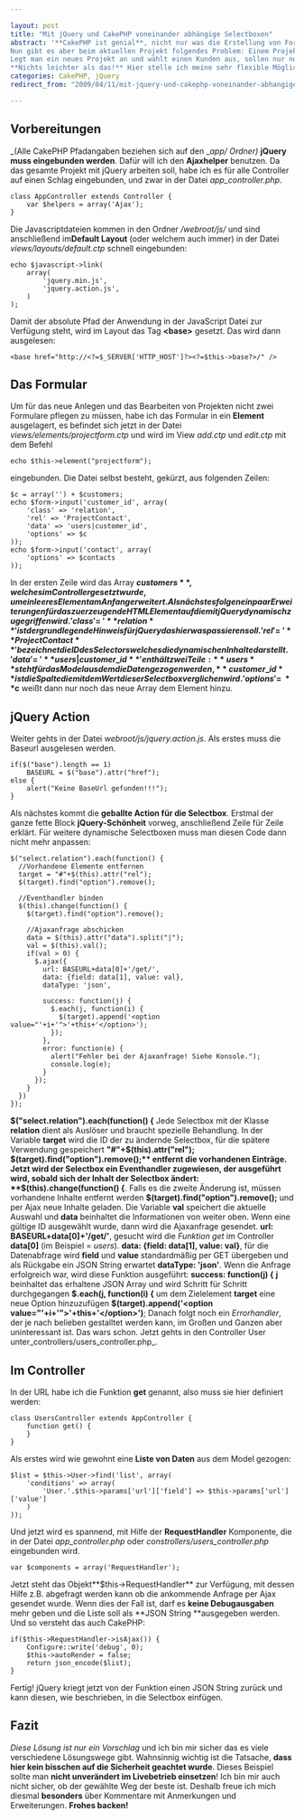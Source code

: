 ```yaml
---

layout: post
title: "Mit jQuery und CakePHP voneinander abhängige Selectboxen"
abstract: '**CakePHP ist genial**, nicht nur was die Erstellung von Formularen angeht. Aber leider setzt der integrierte AjaxHelper Prototype voraus und als **überzeugter jQuery-Nutzer** kommt das für mich nicht in Frage.
Nun gibt es aber beim aktuellen Projekt folgendes Problem: Einem Projekt wird ein Kunde zugeordnet und jedes Projekt kriegt einen Ansprechpartner. Dieser Ansprechpartner ist in der User-Datenbank gespeichert und besitzt eine ID zu einem Kunden.
Legt man ein neues Projekt an und wählt einen Kunden aus, sollen nur noch die passenden Ansprechpartner angezeigt werden.
**Nichts leichter als das!** Hier stelle ich meine sehr flexible Möglichkeit für die Umsetzung mit **jQuery** und **CakePHP** vor. _Grundwissen allerdings vorrausgesetzt._'
categories: CakePHP, jQuery
redirect_from: "2009/04/11/mit-jquery-und-cakephp-voneinander-abhangige-selectboxen/"

---
```


## Vorbereitungen
_(Alle CakePHP Pfadangaben beziehen sich auf den __app/ Ordner)_
**jQuery muss eingebunden werden**. Dafür will ich den **Ajaxhelper** benutzen. Da das gesamte Projekt mit jQuery arbeiten soll, habe ich es für alle Controller auf einen Schlag eingebunden, und zwar in der Datei _app\_controller.php_.

    class AppController extends Controller {
        var $helpers = array('Ajax');
    }
    

Die Javascriptdateien kommen in den Ordner _/webroot/js/_ und sind anschließend im**Default Layout** (oder welchem auch immer) in der Datei _views/layouts/default.ctp_ schnell eingebunden:

    echo $javascript->link(
        array(
            'jquery.min.js',
            'jquery.action.js',
        )
    );

Damit der absolute Pfad der Anwendung in der JavaScript Datei zur Verfügung steht, wird im Layout das Tag **<base\>** gesetzt. Das wird dann ausgelesen:

    <base href="http://<?=$_SERVER['HTTP_HOST']?><?=$this->base?>/" />

## Das Formular
Um für das neue Anlegen und das Bearbeiten von Projekten nicht zwei Formulare pflegen zu müssen, habe ich das Formular in ein **Element** ausgelagert, es befindet sich jetzt in der Datei _views/elements/projectform.ctp_ und wird im View _add.ctp_ und _edit.ctp_ mit dem Befehl

    echo $this->element("projectform");

eingebunden. Die Datei selbst besteht, gekürzt, aus folgenden Zeilen:

    $c = array('') + $customers;
    echo $form->input('customer_id', array(
        'class' => 'relation',
        'rel' => 'ProjectContact',
        'data' => 'users|customer_id',
        'options' => $c
    ));
    echo $form->input('contact', array(
        'options' => $contacts
    ));

In der ersten Zeile wird das Array **$customers**, welches im Controller gesetzt wurde, um ein leeres Element am Anfang erweitert. Als nächstes folgen ein paar Erweiterungen für das zu erzeugende HTML Element auf die mit jQuery dynamisch zugegriffen wird.
'class' =\> '**relation**' ist der grundlegende Hinweis für jQuery das hier was passieren soll.
'rel' =\> '**ProjectContact**' bezeichnet die ID des Selectors welches die dynamischen Inhalte darstellt.
'data' =\> '**users|customer\_id**' enthält zwei Teile: **users** steht für das Model aus dem die Daten gezogen werden, **customer\_id** ist die Spalte die mit dem Wert dieser Selectbox verglichen wird.
'options' =\> **$c** weißt dann nur noch das neue Array dem Element hinzu.

## jQuery Action
Weiter gehts in der Datei _webroot/js/jquery.action.js_. Als erstes muss die Baseurl ausgelesen werden.

    if($("base").length == 1)
        BASEURL = $("base").attr("href");
    else {
        alert("Keine BaseUrl gefunden!!!");
    }

Als nächstes kommt die **geballte Action für die Selectbox**. Erstmal der ganze fette Block **jQuery-Schönheit** vorweg, anschließend Zeile für Zeile erklärt. Für weitere dynamische Selectboxen muss man diesen Code dann nicht mehr anpassen:

    $("select.relation").each(function() {
      //Vorhandene Elemente entfernen
      target = "#"+$(this).attr("rel");
      $(target).find("option").remove();
    
      //Eventhandler binden
      $(this).change(function() {
        $(target).find("option").remove();
    
        //Ajaxanfrage abschicken
        data = $(this).attr("data").split("|");
        val = $(this).val();
        if(val > 0) {
          $.ajax({
            url: BASEURL+data[0]+'/get/',
            data: {field: data[1], value: val},
            dataType: 'json',
    
            success: function(j) {
              $.each(j, function(i) {
                $(target).append('<option value="'+i+'">'+this+'</option>');
              });
            },
            error: function(e) {
              alert("Fehler bei der Ajaxanfrage! Siehe Konsole.");
              console.log(e);
            }
          });
        }
      })
    });

**$("select.relation").each(function() {** Jede Selectbox mit der Klasse **relation** dient als Auslöser und braucht spezielle Behandlung.
In der Variable **target** wird die ID der zu ändernde Selectbox, für die spätere Verwendung gespeichert **"\#"+$(this).attr("rel");
$(target).find("option").remove();** entfernt die vorhandenen Einträge.
Jetzt wird der Selectbox ein Eventhandler zugewiesen, der ausgeführt wird, sobald sich der Inhalt der Selectbox ändert: **$(this).change(function() {**.
Falls es die zweite Änderung ist, müssen vorhandene Inhalte entfernt werden **$(target).find("option").remove();** und per Ajax neue Inhalte geladen. Die Variable **val** speichert die aktuelle Auswahl und **data** beinhaltet die Informationen von weiter oben. Wenn eine gültige ID ausgewählt wurde, dann wird die Ajaxanfrage gesendet.
**url: BASEURL+data\[0\]+'/get/'**, gesucht wird die _Funktion get_ im Controller **data\[0\]** (im Beispiel = _users_).
**data: {field: data\[1\], value: val}**, für die Datenabfrage wird **field** und **value** standardmäßig per GET übergeben
und als Rückgabe ein JSON String erwartet **dataType: 'json'**.
Wenn die Anfrage erfolgreich war, wird diese Funktion ausgeführt: **success: function(j) {**
**j** beinhaltet das erhaltene JSON Array und wird Schritt für Schritt durchgegangen **$.each(j, function(i) {** um dem Zielelement **target** eine neue Option hinzuzufügen **$(target).append('<option value="'+i+'"\>'+this+'</option\>')**;
Danach folgt noch ein _Errorhandler_, der je nach belieben gestalltet werden kann, im Großen und Ganzen aber uninteressant ist.
Das wars schon. Jetzt gehts in den Controller User unter_controllers/users\_controller.php_.

## Im Controller
In der URL habe ich die Funktion **get** genannt, also muss sie hier definiert werden:

    class UsersController extends AppController {
        function get() {
        }
    }

Als erstes wird wie gewohnt eine **Liste von Daten** aus dem Model gezogen:

    $list = $this->User->find('list', array(
        'conditions' => array(
            'User.'.$this->params['url']['field'] => $this->params['url']['value']
        )
    ));

Und jetzt wird es spannend, mit Hilfe der **RequestHandler** Komponente, die in der Datei _app\_controller.php_ oder _constrollers/users\_controller.php_ eingebunden wird.

    var $components = array('RequestHandler');

Jetzt steht das Objekt**$this-\>RequestHandler** zur Verfügung, mit dessen Hilfe z.B. abgefragt werden kann ob die ankommende Anfrage per Ajax gesendet wurde. Wenn dies der Fall ist, darf es **keine Debugausgaben** mehr geben und die Liste soll als **JSON String **ausgegeben werden. Und so versteht das auch CakePHP:

    if($this->RequestHandler->isAjax()) {
        Configure::write('debug', 0);
        $this->autoRender = false;
        return json_encode($list);
    }

Fertig! jQuery kriegt jetzt von der Funktion einen JSON String zurück und kann diesen, wie beschrieben, in die Selectbox einfügen.

## Fazit
_Diese Lösung ist nur ein Vorschlag_ und ich bin mir sicher das es viele verschiedene Lösungswege gibt. Wahnsinnig wichtig ist die Tatsache, **dass hier kein bisschen auf die Sicherheit geachtet wurde**. Dieses Beispiel sollte man **nicht unverändert im Livebetrieb einsetzen**!
Ich bin mir auch nicht sicher, ob der gewählte Weg der beste ist. Deshalb freue ich mich diesmal **besonders** über Kommentare mit Anmerkungen und Erweiterungen.
**Frohes backen!**